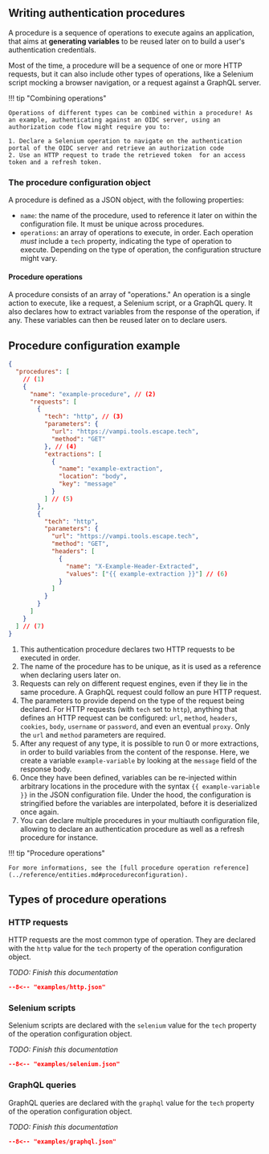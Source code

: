 ## Writing authentication procedures

A procedure is a sequence of operations to execute agains an application, that aims at **generating variables** to be reused later on to build a user's authentication credentials.

Most of the time, a procedure will be a sequence of one or more HTTP requests, but it can also include other types of operations, like a Selenium script mocking a browser navigation, or a request against a GraphQL server.

!!! tip "Combining operations"

    Operations of different types can be combined within a procedure! As an example, authenticating against an OIDC server, using an authorization code flow might require you to:
    
    1. Declare a Selenium operation to navigate on the authentication portal of the OIDC server and retrieve an authorization code
    2. Use an HTTP request to trade the retrieved token  for an access token and a refresh token.

### The procedure configuration object

A procedure is defined as a JSON object, with the following properties:

- `name`: the name of the procedure, used to reference it later on within the configuration file. It must be unique across procedures.
- `operations`: an array of operations to execute, in order. Each operation *must* include a `tech` property, indicating the type of operation to execute. Depending on the type of operation, the configuration structure might vary.

#### Procedure operations

A procedure consists of an array of "operations." An operation is a single action to execute, like a request, a Selenium script, or a GraphQL query. It also declares how to extract variables from the response of the operation, if any. These variables can then be reused later on to declare users.

## Procedure configuration example

```json title=".multiauthrc.json"
{
  "procedures": [
    // (1)
    {
      "name": "example-procedure", // (2)
      "requests": [
        {
          "tech": "http", // (3)
          "parameters": {
            "url": "https://vampi.tools.escape.tech",
            "method": "GET"
          }, // (4)
          "extractions": [
            {
              "name": "example-extraction",
              "location": "body",
              "key": "message"
            }
          ] // (5)
        },
        {
          "tech": "http",
          "parameters": {
            "url": "https://vampi.tools.escape.tech",
            "method": "GET",
            "headers": [
              {
                "name": "X-Example-Header-Extracted",
                "values": ["{{ example-extraction }}"] // (6)
              }
            ]
          }
        }
      ]
    }
  ] // (7)
}
```

1. This authentication procedure declares two HTTP requests to be executed in order.
2. The name of the procedure has to be unique, as it is used as a reference when declaring users later on.
3. Requests can rely on different request engines, even if they lie in the same procedure. A GraphQL request could follow an pure HTTP request.
4. The parameters to provide depend on the type of the request being declared. For HTTP requests (with `tech` set to `http`), anything that defines an HTTP request can be configured: `url`, `method`, `headers`, `cookies`, `body`, `username` or `password`, and even an eventual `proxy`. Only the `url` and `method` parameters are required.
5. After any request of any type, it is possible to run 0 or more extractions, in order to build variables from the content of the response. Here, we create a variable `example-variable` by looking at the `message` field of the response body.
6. Once they have been defined, variables can be re-injected within arbitrary locations in the procedure with the syntax `{{ example-variable }}` in the JSON configuration file. Under the hood, the configuration is stringified before the variables are interpolated, before it is deserialized once again.
7. You can declare multiple procedures in your multiauth configuration file, allowing to declare an authentication procedure as well as a refresh procedure for instance.

!!! tip "Procedure operations"

    For more informations, see the [full procedure operation reference](../reference/entities.md#procedureconfiguration).

## Types of procedure operations

### HTTP requests

HTTP requests are the most common type of operation. They are declared with the `http` value for the `tech` property of the operation configuration object.

*TODO: Finish this documentation*

```json title=".multiauthrc.json"
--8<-- "examples/http.json"
```

### Selenium scripts

Selenium scripts are declared with the `selenium` value for the `tech` property of the operation configuration object.

*TODO: Finish this documentation*

```json title=".multiauthrc.json"
--8<-- "examples/selenium.json"
```

### GraphQL queries

GraphQL queries are declared with the `graphql` value for the `tech` property of the operation configuration object.

*TODO: Finish this documentation*

```json title=".multiauthrc.json"
--8<-- "examples/graphql.json"
```